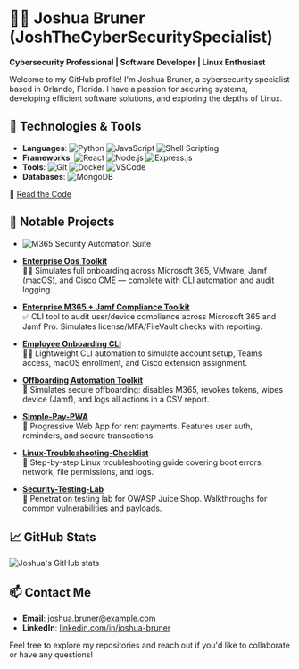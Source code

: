 # 👨‍💻 Joshua Bruner (JoshTheCyberSecuritySpecialist)

**Cybersecurity Professional | Software Developer | Linux Enthusiast**

Welcome to my GitHub profile! I'm Joshua Bruner, a cybersecurity specialist based in Orlando, Florida. I have a passion for securing systems, developing efficient software solutions, and exploring the depths of Linux.

## 🔧 Technologies & Tools

- **Languages**: ![Python](https://img.shields.io/badge/-Python-3776AB?logo=python&logoColor=white) ![JavaScript](https://img.shields.io/badge/-JavaScript-F7DF1E?logo=javascript&logoColor=black) ![Shell Scripting](https://img.shields.io/badge/-Shell_Scripting-4EAA25?logo=gnu-bash&logoColor=white)
- **Frameworks**: ![React](https://img.shields.io/badge/-React-61DAFB?logo=react&logoColor=black) ![Node.js](https://img.shields.io/badge/-Node.js-339933?logo=node.js&logoColor=white) ![Express.js](https://img.shields.io/badge/-Express.js-000000?logo=express&logoColor=white)
- **Tools**: ![Git](https://img.shields.io/badge/-Git-F05032?logo=git&logoColor=white) ![Docker](https://img.shields.io/badge/-Docker-2496ED?logo=docker&logoColor=white) ![VSCode](https://img.shields.io/badge/-VSCode-007ACC?logo=visual-studio-code&logoColor=white)
- **Databases**: ![MongoDB](https://img.shields.io/badge/-MongoDB-47A248?logo=mongodb&logoColor=white)


📄 [Read the Code](https://github.com/JoshTheCyberSecuritySpecialist/hospital-soap-api/blob/main/app.py)

## 🚀 Notable Projects

- ![M365 Security Automation Suite](./assets/banner.png)


- [**Enterprise Ops Toolkit**](https://github.com/JoshTheCyberSecuritySpecialist/enterprise-ops-toolkit)  
  🧑‍💻 Simulates full onboarding across Microsoft 365, VMware, Jamf (macOS), and Cisco CME — complete with CLI automation and audit logging.

- [**Enterprise M365 + Jamf Compliance Toolkit**](https://github.com/JoshTheCyberSecuritySpecialist/enterprise-m365-jamf-compliance-toolkit)  
  ✅ CLI tool to audit user/device compliance across Microsoft 365 and Jamf Pro. Simulates license/MFA/FileVault checks with reporting.

- [**Employee Onboarding CLI**](https://github.com/JoshTheCyberSecuritySpecialist/onboarding-toolkit)  
  👩‍💼 Lightweight CLI automation to simulate account setup, Teams access, macOS enrollment, and Cisco extension assignment.

- [**Offboarding Automation Toolkit**](https://github.com/JoshTheCyberSecuritySpecialist/offboarding-toolkit)  
  🛑 Simulates secure offboarding: disables M365, revokes tokens, wipes device (Jamf), and logs all actions in a CSV report.

- [**Simple-Pay-PWA**](https://github.com/JoshTheCyberSecuritySpecialist/simple-pay-pwa)  
  💸 Progressive Web App for rent payments. Features user auth, reminders, and secure transactions.

- [**Linux-Troubleshooting-Checklist**](https://github.com/JoshTheCyberSecuritySpecialist/Linux-Troubleshooting-Checklist)  
  🧰 Step-by-step Linux troubleshooting guide covering boot errors, network, file permissions, and logs.

- [**Security-Testing-Lab**](https://github.com/JoshTheCyberSecuritySpecialist/Security-Testing-Lab)  
  🔐 Penetration testing lab for OWASP Juice Shop. Walkthroughs for common vulnerabilities and payloads.








## 📈 GitHub Stats

![Joshua's GitHub stats](https://github-readme-stats.vercel.app/api?username=JoshTheCyberSecuritySpecialist&show_icons=true&theme=radical)

## 📫 Contact Me

- **Email**: [joshua.bruner@example.com](mailto:joshua.bruner@example.com)
- **LinkedIn**: [linkedin.com/in/joshua-bruner](https://www.linkedin.com/in/joshua-bruner)

Feel free to explore my repositories and reach out if you'd like to collaborate or have any questions!
